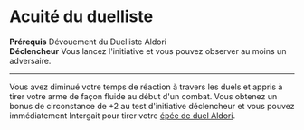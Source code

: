 # Acuité du duelliste

<p><span id="ctl00_MainContent_DetailedOutput"><strong>Prérequis</strong> Dévouement du Duelliste Aldori<br><strong>Déclencheur</strong> Vous lancez l'initiative et vous pouvez observer au moins un adversaire.<br></span></p>
<hr>
<p>Vous avez diminué votre temps de réaction à travers les duels et appris à tirer votre arme de façon fluide au début d'un combat. Vous obtenez un bonus de circonstance de +2 au test d'initiative déclencheur et vous pouvez immédiatement Intergait pour tirer votre <a href="https://2e.aonprd.com/Weapons.aspx?ID=88">épée de duel Aldori</a>.&nbsp;</p>